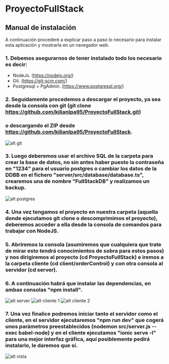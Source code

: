 # ProyectoFullStack

## Manual de instalación

A continuación procederé a explicar paso a paso lo necesario para instalar esta aplicación y mostrarla en un navegador web.

### 1. Debemos asegurarnos de tener instalado todo los necesario es decir:

+ NodeJs. (https://nodejs.org/)
+ Git. (https://git-scm.com/)
+ Postgresql + PgAdmin. (https://www.postgresql.org/)

### 2. Seguidamente procedemos a descargar el proyecto, ya sea desde la consola con git (git clone https://github.com/kilianlpa95/ProyectoFullStack.git) 
### o descargando el ZIP desde https://github.com/kilianlpa95/ProyectoFullStack.

![alt git](https://i.imgur.com/6wrW3YV.png)

### 3. Luego deberemos usar el archivo SQL de la carpeta para crear la base de datos, no sin antes haber puesto la contraseña en "1234" para el usuario postgres o cambiar los datos de la DDBB en el fichero "server/src/database/database.ts", crearemos una de nombre "FullStackDB" y realizamos un backup.

![alt postgres](https://i.imgur.com/ZcizMcH.png)

### 4. Una vez tengamos el proyecto en nuestra carpeta (aquella donde ejecutamos git clone o descomprimimos el proyecto), deberemos acceder a ella desde la consola de comandos para trabajar con NodeJS. 

### 5. Abriremos la consola (asumiremos que cualquiera que trate de mirar esto tendrá conocimientos de sobra para estos pasos) y nos dirigiremos al proyecto (cd ProyectoFullStack) e iremos a la carpeta cliente (cd client/orderControl) y con otra consola al servidor (cd server).

### 6. A continuación habrá que instalar las dependencias, en ambas consolas "npm install".

![alt server](https://i.imgur.com/pkR7Tb5.png)
![alt cliente 1](https://i.imgur.com/oaSAAwi.png)
![alt cliente 2](https://i.imgur.com/oLHwhSk.png)

### 7. Una vez finalice podremos iniciar tanto el servidor como el cliente, en el servidor ejecutaremos "npm run dev" que cogerá unos parámetros preestablecidos (nodemon src/server.js --exec babel-node) y en el cliente ejecutamos "ionic serve -l" para una mejor interfaz gráfica, aquí posiblemente pedirá instalarlo, le daremos que sí.

![alt vista](https://i.imgur.com/ION2Q7F.png)